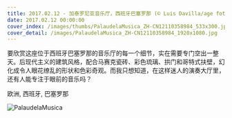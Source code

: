 ```yaml
---
title: 2017.02.12 - 加泰罗尼亚音乐厅，西班牙巴塞罗那 (© Luis Davilla/age fotostock)
date: 2017.02.12 00:00:00
cover_index: /images/thumbs/PalaudelaMusica_ZH-CN12110358984_533x300.jpg
cover_detail: /images/PalaudelaMusica_ZH-CN12110358984_1920x1080.jpg
---
```


要欣赏这座位于西班牙巴塞罗那的音乐厅的每一个细节，实在需要专门空出一整天。后现代主义的建筑风格，配合马赛克瓷砖、彩色琉璃、拱门和哥特式扶壁，幻化成令人眼花缭乱的形状和色彩奇观。而我只想知道，在这样迷人的演奏大厅里，还有人能专注于眼前的音乐吗？

欧洲, 西班牙, 巴塞罗那

![PalaudelaMusica](/images/PalaudelaMusica_ZH-CN12110358984_1920x1080.jpg)
